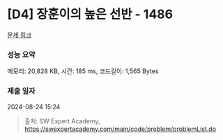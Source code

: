 # [D4] 장훈이의 높은 선반 - 1486 

[문제 링크](https://swexpertacademy.com/main/code/problem/problemDetail.do?contestProbId=AV2b7Yf6ABcBBASw) 

### 성능 요약

메모리: 20,828 KB, 시간: 185 ms, 코드길이: 1,565 Bytes

### 제출 일자

2024-08-24 15:24



> 출처: SW Expert Academy, https://swexpertacademy.com/main/code/problem/problemList.do
